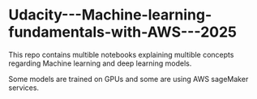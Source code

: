 # Udacity---Machine-learning-fundamentals-with-AWS---2025

This repo contains multible notebooks explaining multible concepts regarding Machine learning and deep learning models. 

Some models are trained on GPUs and some are using AWS sageMaker services.
